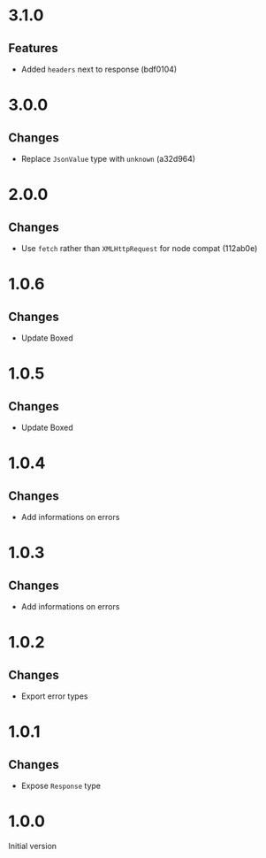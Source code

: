 # 3.1.0

## Features

- Added `headers` next to response (bdf0104)

# 3.0.0

## Changes

- Replace `JsonValue` type with `unknown` (a32d964)

# 2.0.0

## Changes

- Use `fetch` rather than `XMLHttpRequest` for node compat (112ab0e)

# 1.0.6

## Changes

- Update Boxed

# 1.0.5

## Changes

- Update Boxed

# 1.0.4

## Changes

- Add informations on errors

# 1.0.3

## Changes

- Add informations on errors

# 1.0.2

## Changes

- Export error types

# 1.0.1

## Changes

- Expose `Response` type

# 1.0.0

Initial version
